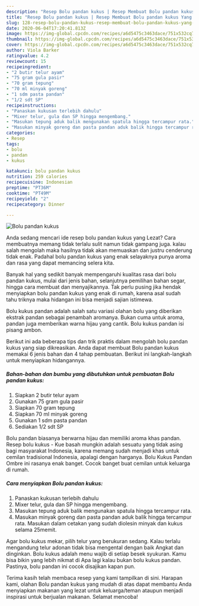 ```yaml
---
description: "Resep Bolu pandan kukus | Resep Membuat Bolu pandan kukus Yang Bikin Ngiler"
title: "Resep Bolu pandan kukus | Resep Membuat Bolu pandan kukus Yang Bikin Ngiler"
slug: 128-resep-bolu-pandan-kukus-resep-membuat-bolu-pandan-kukus-yang-bikin-ngiler
date: 2020-06-04T17:20:41.813Z
image: https://img-global.cpcdn.com/recipes/a6d5475c3463dace/751x532cq70/bolu-pandan-kukus-foto-resep-utama.jpg
thumbnail: https://img-global.cpcdn.com/recipes/a6d5475c3463dace/751x532cq70/bolu-pandan-kukus-foto-resep-utama.jpg
cover: https://img-global.cpcdn.com/recipes/a6d5475c3463dace/751x532cq70/bolu-pandan-kukus-foto-resep-utama.jpg
author: Viola Barker
ratingvalue: 4.2
reviewcount: 15
recipeingredient:
- "2 butir telur ayam"
- "75 gram gula pasir"
- "70 gram tepung"
- "70 ml minyak goreng"
- "1 sdm pasta pandan"
- "1/2 sdt SP"
recipeinstructions:
- "Panaskan kukusan terlebih dahulu"
- "Mixer telur, gula dan SP hingga mengembang."
- "Masukan tepung aduk balik mengunakan spatula hingga tercampur rata."
- "Masukan minyak goreng dan pasta pandan aduk balik hingga tercampur rata. Masukan dalam cetakan yang sudah diolesin minyak dan kukus selama 25memit."
categories:
- Resep
tags:
- bolu
- pandan
- kukus

katakunci: bolu pandan kukus 
nutrition: 259 calories
recipecuisine: Indonesian
preptime: "PT36M"
cooktime: "PT49M"
recipeyield: "2"
recipecategory: Dinner

---
```



![Bolu pandan kukus](https://img-global.cpcdn.com/recipes/a6d5475c3463dace/751x532cq70/bolu-pandan-kukus-foto-resep-utama.jpg)

Anda sedang mencari ide resep bolu pandan kukus yang Lezat? Cara membuatnya memang tidak terlalu sulit namun tidak gampang juga. kalau salah mengolah maka hasilnya tidak akan memuaskan dan justru cenderung tidak enak. Padahal bolu pandan kukus yang enak selayaknya punya aroma dan rasa yang dapat memancing selera kita.

Banyak hal yang sedikit banyak mempengaruhi kualitas rasa dari bolu pandan kukus, mulai dari jenis bahan, selanjutnya pemilihan bahan segar, hingga cara membuat dan menyajikannya. Tak perlu pusing jika hendak menyiapkan bolu pandan kukus yang enak di rumah, karena asal sudah tahu triknya maka hidangan ini bisa menjadi sajian istimewa.

Bolu kukus pandan adalah salah satu variasi olahan bolu yang diberikan ekstrak pandan sebagai penambah aromanya. Bukan cuma untuk aroma, pandan juga memberikan warna hijau yang cantik. Bolu kukus pandan isi pisang ambon.


Berikut ini ada beberapa tips dan trik praktis dalam mengolah bolu pandan kukus yang siap dikreasikan. Anda dapat membuat Bolu pandan kukus memakai 6 jenis bahan dan 4 tahap pembuatan. Berikut ini langkah-langkah untuk menyiapkan hidangannya.

<!--inarticleads1-->

##### Bahan-bahan dan bumbu yang dibutuhkan untuk pembuatan Bolu pandan kukus:

1. Siapkan 2 butir telur ayam
1. Gunakan 75 gram gula pasir
1. Siapkan 70 gram tepung
1. Siapkan 70 ml minyak goreng
1. Gunakan 1 sdm pasta pandan
1. Sediakan 1/2 sdt SP


Bolu pandan biasanya berwarna hijau dan memiliki aroma khas pandan. Resep bolu kukus - Kue basah mungkin adalah sesuatu yang tidak asing bagi masyarakat Indonesia, karena memang sudah menjadi khas untuk cemilan tradisional Indonesia, apalagi dengan harganya. Bolu Kukus Pandan Ombre ini rasanya enak banget. Cocok banget buat cemilan untuk keluarga di rumah. 

<!--inarticleads2-->

##### Cara menyiapkan Bolu pandan kukus:

1. Panaskan kukusan terlebih dahulu
1. Mixer telur, gula dan SP hingga mengembang.
1. Masukan tepung aduk balik mengunakan spatula hingga tercampur rata.
1. Masukan minyak goreng dan pasta pandan aduk balik hingga tercampur rata. Masukan dalam cetakan yang sudah diolesin minyak dan kukus selama 25memit.


Agar bolu kukus mekar, pilih telur yang berukuran sedang. Kalau terlalu mengandung telur adonan tidak bisa mengental dengan baik Angkat dan dinginkan. Bolu kukus adalah menu wajib di setiap besek syukuran. Kamu bisa bikin yang lebih nikmat di Apa lagi kalau bukan bolu kukus pandan. Pastinya, bolu pandan ini cocok disajikan kapan pun. 

Terima kasih telah membaca resep yang kami tampilkan di sini. Harapan kami, olahan Bolu pandan kukus yang mudah di atas dapat membantu Anda menyiapkan makanan yang lezat untuk keluarga/teman ataupun menjadi inspirasi untuk berjualan makanan. Selamat mencoba!
